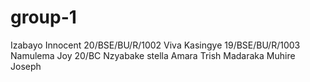 # group-1
Izabayo Innocent 20/BSE/BU/R/1002
Viva Kasingye  19/BSE/BU/R/1003
Namulema Joy   20/BC
Nzyabake stella
Amara Trish Madaraka
Muhire Joseph
